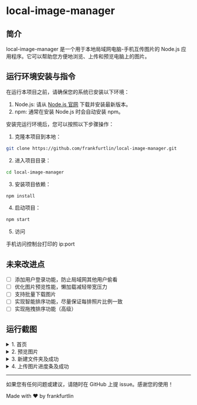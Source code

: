# local-image-manager

## 简介

local-image-manager 是一个用于本地局域网电脑-手机互传图片的 Node.js 应用程序。它可以帮助您方便地浏览、上传和预览电脑上的图片。

## 运行环境安装与指令

在运行本项目之前，请确保您的系统已安装以下环境：

1. Node.js: 请从 [Node.js 官网](https://nodejs.org/) 下载并安装最新版本。
2. npm: 通常在安装 Node.js 时会自动安装 npm。

安装完运行环境后，您可以按照以下步骤操作：

1. 克隆本项目到本地：

```bash
git clone https://github.com/frankfurtlin/local-image-manager.git
```

2. 进入项目目录：
```bash
cd local-image-manager
```

3. 安装项目依赖：
```bash
npm install
```

4. 启动项目：
```bash
npm start
```

5. 访问

手机访问控制台打印的 ip:port

## 未来改进点
- [ ] 添加用户登录功能，防止局域网其他用户偷看
- [ ] 优化图片预览性能，懒加载减轻带宽压力
- [ ] 支持批量下载图片
- [ ] 实现智能排序功能，尽量保证每排照片比例一致
- [ ] 实现拖拽排序功能（高级）

## 运行截图

<details>
  <summary>1. 首页</summary>
  ![首页运行截图](./screenshots/1.jpg)
</details>

<details>
  <summary>2. 预览图片</summary>
  ![预览图片截图](./screenshots/preview.jpg)
</details>

<details>
  <summary>3. 新建文件夹及成功</summary>
  ![新建文件夹截图](./screenshots/create_dir.jpg)
  ![新建文件夹成功截图](./screenshots/create_dir_success.jpg)
</details>

<details>
  <summary>4. 上传图片进度条及成功</summary>
  ![上传图片进度条截图](./screenshots/upload_images.jpg)
  ![上传图片进度条成功截图](./screenshots/upload_img_success.jpg)
</details>

---

如果您有任何问题或建议，请随时在 GitHub 上提 issue。感谢您的使用！

Made with ❤️ by frankfurtlin